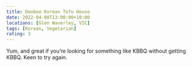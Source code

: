 ```yaml
---
title: Dooboo Korean Tofu House
date: 2022-04-08T13:00:00+10:00
locations: [Glen Waverley, VIC]
tags: [Korean, Vegetarian]
rating: 3
---
```


Yum, and great if you’re looking for something like KBBQ without getting KBBQ. Keen to try again. 